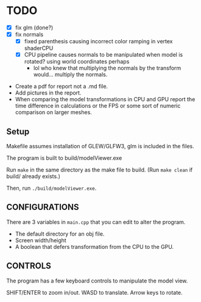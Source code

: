 # TODO
- [x] fix glm (done?)
- [x] fix normals
    - [x] fixed parenthesis causing incorrect color ramping in vertex shaderCPU
    - [x] CPU pipeline causes normals to be manipulated when model is rotated? using world coordinates perhaps
        - lol who knew that multiplying the normals by the transform would... multiply the normals.
    
- Create a pdf for report not a .md file.
- Add pictures in the report.
- When comparing the model transformations in CPU and GPU report the time difference in calculations or the FPS or some sort of numeric comparison on larger meshes.


## Setup
Makefile assumes installation of GLEW/GLFW3, glm is included in the files.

The program is built to build/modelViewer.exe

Run `make` in the same directory as the make file to build. (Run `make clean` if build/ already exists.)

Then, run `./build/modelViewer.exe`.


## CONFIGURATIONS
There are 3 variables in `main.cpp` that you can edit to alter the program. 
- The default directory for an obj file.
- Screen width/height
- A boolean that defers transformation from the CPU to the GPU.


## CONTROLS
The program has a few keyboard controls to manipulate the model view.

SHIFT/ENTER to zoom in/out.
WASD to translate.
Arrow keys to rotate.